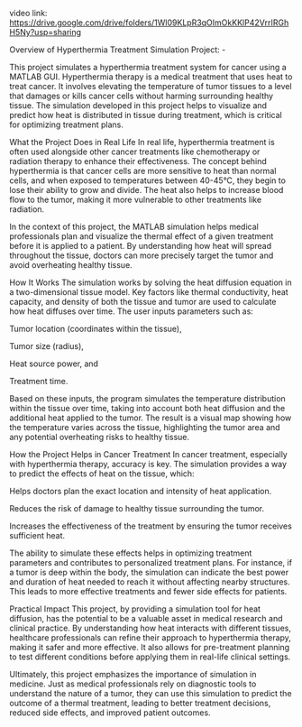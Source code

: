 video link:
https://drive.google.com/drive/folders/1Wl09KLpR3qOImOkKKlP42VrrIRGhH5Ny?usp=sharing


Overview of Hyperthermia Treatment Simulation Project: -

This project simulates a hyperthermia treatment system for cancer using a MATLAB GUI. Hyperthermia therapy is a medical treatment that uses heat to treat cancer. It involves elevating the temperature of tumor tissues to a level that damages or kills cancer cells without harming surrounding healthy tissue. The simulation developed in this project helps to visualize and predict how heat is distributed in tissue during treatment, which is critical for optimizing treatment plans.

What the Project Does in Real Life
In real life, hyperthermia treatment is often used alongside other cancer treatments like chemotherapy or radiation therapy to enhance their effectiveness. The concept behind hyperthermia is that cancer cells are more sensitive to heat than normal cells, and when exposed to temperatures between 40-45°C, they begin to lose their ability to grow and divide. The heat also helps to increase blood flow to the tumor, making it more vulnerable to other treatments like radiation.

In the context of this project, the MATLAB simulation helps medical professionals plan and visualize the thermal effect of a given treatment before it is applied to a patient. By understanding how heat will spread throughout the tissue, doctors can more precisely target the tumor and avoid overheating healthy tissue.

How It Works
The simulation works by solving the heat diffusion equation in a two-dimensional tissue model. Key factors like thermal conductivity, heat capacity, and density of both the tissue and tumor are used to calculate how heat diffuses over time. The user inputs parameters such as:

Tumor location (coordinates within the tissue),

Tumor size (radius),

Heat source power, and

Treatment time.

Based on these inputs, the program simulates the temperature distribution within the tissue over time, taking into account both heat diffusion and the additional heat applied to the tumor. The result is a visual map showing how the temperature varies across the tissue, highlighting the tumor area and any potential overheating risks to healthy tissue.

How the Project Helps in Cancer Treatment
In cancer treatment, especially with hyperthermia therapy, accuracy is key. The simulation provides a way to predict the effects of heat on the tissue, which:

Helps doctors plan the exact location and intensity of heat application.

Reduces the risk of damage to healthy tissue surrounding the tumor.

Increases the effectiveness of the treatment by ensuring the tumor receives sufficient heat.

The ability to simulate these effects helps in optimizing treatment parameters and contributes to personalized treatment plans. For instance, if a tumor is deep within the body, the simulation can indicate the best power and duration of heat needed to reach it without affecting nearby structures. This leads to more effective treatments and fewer side effects for patients.

Practical Impact
This project, by providing a simulation tool for heat diffusion, has the potential to be a valuable asset in medical research and clinical practice. By understanding how heat interacts with different tissues, healthcare professionals can refine their approach to hyperthermia therapy, making it safer and more effective. It also allows for pre-treatment planning to test different conditions before applying them in real-life clinical settings.

Ultimately, this project emphasizes the importance of simulation in medicine. Just as medical professionals rely on diagnostic tools to understand the nature of a tumor, they can use this simulation to predict the outcome of a thermal treatment, leading to better treatment decisions, reduced side effects, and improved patient outcomes.

